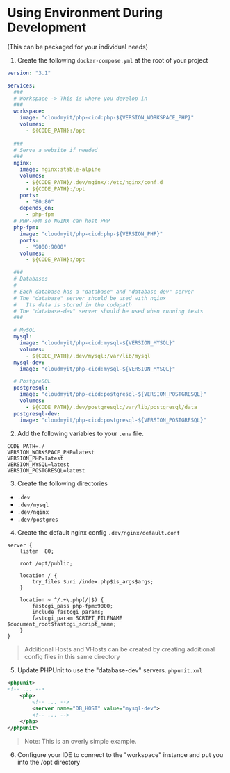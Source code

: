 # Using Environment During Development

(This can be packaged for your individual needs)

1) Create the following `docker-compose.yml` at the root of your project
```yaml
version: "3.1"

services:
  ###
  # Workspace -> This is where you develop in
  ###
  workspace:
    image: "cloudmyit/php-cicd:php-${VERSION_WORKSPACE_PHP}"
    volumes:
      - ${CODE_PATH}:/opt
  
  ###
  # Serve a website if needed
  ###
  nginx:
    image: nginx:stable-alpine
    volumes:
      - ${CODE_PATH}/.dev/nginx/:/etc/nginx/conf.d
      - ${CODE_PATH}:/opt
    ports:
      - "80:80"
    depends_on:
      - php-fpm
  # PHP-FPM so NGINX can host PHP
  php-fpm:
    image: "cloudmyit/php-cicd:php-${VERSION_PHP}"
    ports:
      - "9000:9000"
    volumes:
      - ${CODE_PATH}:/opt

  ###
  # Databases
  #
  # Each database has a "database" and "database-dev" server
  # The "database" server should be used with nginx
  #   Its data is stored in the codepath
  # The "database-dev" server should be used when running tests
  ###

  # MySQL
  mysql:
    image: "cloudmyit/php-cicd:mysql-${VERSION_MYSQL}"
    volumes:
      - ${CODE_PATH}/.dev/mysql:/var/lib/mysql
  mysql-dev:
    image: "cloudmyit/php-cicd:mysql-${VERSION_MYSQL}"

  # PostgreSQL
  postgresql:
    image: "cloudmyit/php-cicd:postgresql-${VERSION_POSTGRESQL}"
    volumes:
      - ${CODE_PATH}/.dev/postgresql:/var/lib/postgresql/data
  postgresql-dev:
    image: "cloudmyit/php-cicd:postgresql-${VERSION_POSTGRESQL}"
```

2) Add the following variables to your `.env` file.
```
CODE_PATH=./
VERSION_WORKSPACE_PHP=latest
VERSION_PHP=latest
VERSION_MYSQL=latest
VERSION_POSTGRESQL=latest
```

3) Create the following directories
  - `.dev`
  - `.dev/mysql`
  - `.dev/nginx`
  - `.dev/postgres`

4) Create the default nginx config `.dev/nginx/default.conf`
```nginx
server {
    listen  80;

    root /opt/public;

    location / {
        try_files $uri /index.php$is_args$args;
    }

    location ~ ^/.+\.php(/|$) {
        fastcgi_pass php-fpm:9000;
        include fastcgi_params;
        fastcgi_param SCRIPT_FILENAME $document_root$fastcgi_script_name;
    }
}
```

> Additional Hosts and VHosts can be created by creating additional config files in this same directory

5) Update PHPUnit to use the "database-dev" servers. `phpunit.xml`
```xml
<phpunit>
<!-- ... -->
    <php>
        <!-- ... -->
        <server name="DB_HOST" value="mysql-dev">
        <!-- ... -->
    </php>
</phpunit>
```
> Note: This is an overly simple example.

6) Configure your IDE to connect to the "workspace" instance and put you into the /opt directory
